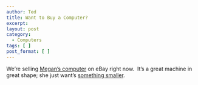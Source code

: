 ```yaml
---
author: Ted
title: Want to Buy a Computer?
excerpt:
layout: post
category:
  - Computers
tags: [ ]
post_format: [ ]
---
```

We’re selling [Megan’s computer][1] on eBay right now.  It’s a great machine in great shape; she just want’s [something smaller][2].

 [1]: http://cgi.ebay.com/ws/eBayISAPI.dll?ViewItem&item=180006650588
 [2]: http://www.apple.com/macbook/macbook.html